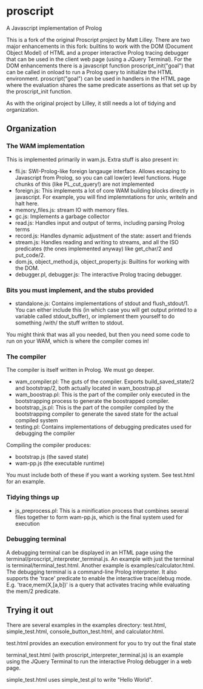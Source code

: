# proscript
A Javascript implementation of Prolog

This is a fork of the original Proscript project by Matt Lilley.
There are two major enhancements in this fork: builtins to work with the DOM (Document Object Model) of HTML and
a proper interactive Prolog tracing debugger that can be used in the client web page (using a JQuery Terminal).
For the DOM enhancements there is a javascript function proscript_init("goal") that can be 
called in <body> onload to run a Prolog query to initialize the HTML environment.
proscript("goal") can be used in handlers in the HTML page where the evaluation
shares the same predicate assertions as that set up by the proscript_init function.

As with the original project by Lilley, it still needs a lot of tidying and organization.

## Organization
### The WAM implementation
This is implemented primarily in wam.js. Extra stuff is also present in:
   * fli.js: SWI-Prolog-like foreign langauge interface. Allows escaping to Javascript from Prolog, so you can call low(er) level functions. Huge chunks of this (like PL_cut_query!) are not implemented
   * foreign.js: This implements a lot of core WAM building blocks directly in javascript. For example, you will find implemntations for univ, writeln and halt here.
   * memory_files.js: stream IO with memory files.
   * gc.js: Implements a garbage collector
   * read.js: Handles input and output of terms, including parsing Prolog terms
   * record.js: Handles dynamic adjustment of the state: assert and friends
   * stream.js: Handles reading and writing to streams, and all the ISO predicates (the ones implemented anyway) like get_char/2 and put_code/2.
   * dom.js, object_method.js, object_property.js: Builtins for working with the DOM.
   * debugger.pl, debugger.js: The interactive Prolog tracing debugger.

### Bits you must implement, and the stubs provided
   * standalone.js: Contains implementations of stdout and flush_stdout/1. You can either include this (in which case you will get output printed to a variable called stdout_buffer), or implement them yourself to do something /with/ the stuff written to stdout.

You might think that was all you needed, but then you need some code to run on your WAM, which is where the compiler comes in!

### The compiler
The compiler is itself written in Prolog. We must go deeper.

   * wam_compiler.pl: The guts of the compiler. Exports build_saved_state/2 and bootstrap/2, both actually located in wam_boostrap.pl
   * wam_boostrap.pl: This is the part of the compiler only executed in the bootstrapping process to generate the boostrapped compiler.
   * bootstrap_js.pl: This is the part of the compiler compiled by the bootstrapping compiler to generate the saved state for the actual compiled system
   * testing.pl: Contains implementations of debugging predicates used for debugging the compiler

Compiling the compiler produces:
   * bootstrap.js (the saved state)
   * wam-pp.js    (the executable runtime)

You must include both of these if you want a working system. See test.html for an example.

### Tidying things up
   * js_preprocess.pl: This is a minification process that combines several files together to form wam-pp.js, which is the final system used for execution

### Debugging terminal
A debugging terminal can be displayed in an HTML page using the 
terminal/proscript_interpreter_terminal.js. An example with just the terminal is terminal/terminal_test.html.
Another example is examples/calculator.html.
The debugging terminal is a command-line Prolog interpreter.
It also supports the 'trace' predicate to enable the 
interactive trace/debug mode. E.g. 'trace,mem(X,[a,b])' is a query that 
activates tracing while evaluating the mem/2 predicate.

## Trying it out
There are several examples in the examples directory: test.html, 
simple_test.html, console_button_test.html, and calculator.html.

test.html provides an execution environment for you to try out the final state

terminal_test.html (with proscript_interpreter_terminal.js) is an example using the JQuery Terminal 
to run the interactive Prolog debugger in a web page.

simple_test.html uses simple_test.pl to write "Hello World".